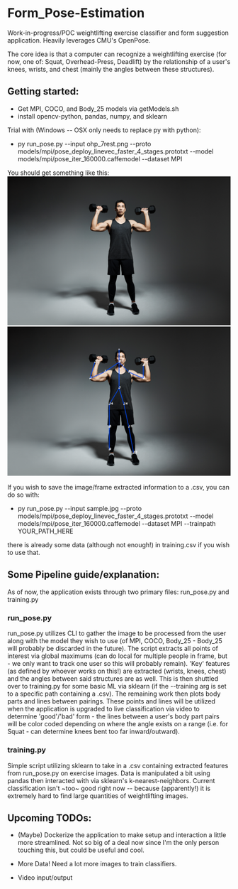 # Form_Pose-Estimation
Work-in-progress/POC weightlifting exercise classifier and form suggestion application. Heavily leverages CMU's OpenPose.

The core idea is that a computer can recognize a weightlifting exercise (for now, one of: Squat, Overhead-Press, Deadlift) by the relationship of
a user's knees, wrists, and chest (mainly the angles between these structures). 

## Getting started:
- Get MPI, COCO, and Body_25 models via getModels.sh
- install opencv-python, pandas, numpy, and sklearn

Trial with (Windows -- OSX only needs to replace py with python):
- py run_pose.py --input ohp_7rest.png --proto models/mpi/pose_deploy_linevec_faster_4_stages.prototxt  --model models/mpi/pose_iter_160000.caffemodel --dataset MPI

You should get something like this:
![](https://github.com/jklidstone/Form_Pose-Estimation/blob/main/Form_Estimation/ohp_7rest.png?raw=true)
![](https://github.com/jklidstone/Form_Pose-Estimation/blob/main/Form_Estimation/result_ohp_7rest.png?raw=true)

If you wish to save the image/frame extracted information to a .csv, you can do so with:
- py run_pose.py --input sample.jpg --proto models/mpi/pose_deploy_linevec_faster_4_stages.prototxt  --model models/mpi/pose_iter_160000.caffemodel --dataset MPI --trainpath YOUR_PATH_HERE

there is already some data (although not enough!) in training.csv if you wish to use that.

## Some Pipeline guide/explanation:

As of now, the application exists through two primary files: run_pose.py and training.py
### run_pose.py
run_pose.py utilizes CLI to gather the image to be processed from the user along with the model they wish to use (of MPI, COCO, Body_25 - Body_25 will probably be discarded in the future).
The script extracts all points of interest via global maximums (can do local for multiple people in frame, but - we only want to track one user so this will probably remain).
'Key' features (as defined by whoever works on this!) are extracted (wrists, knees, chest) and the angles between said structures are as well. This is then shuttled over
to training.py for some basic ML via sklearn (if the --training arg is set to a specific path containing a .csv). The remaining work then plots body parts and lines between pairings.
These points and lines will be utilized when the application is upgraded to live classification via video to determine 'good'/'bad' form - the lines between a user's body part pairs
will be color coded depending on where the angle exists on a range (i.e. for Squat - can determine knees bent too far inward/outward).

### training.py
Simple script utilizing sklearn to take in a .csv containing extracted features from run_pose.py on exercise images. Data is manipulated a bit using pandas then interacted
with via sklearn's k-nearest-neighbors. Current classification isn't ~too~ good right now -- because (apparently!) it is extremely hard to find large quantities of
weightlifting images.

## Upcoming TODOs:

- (Maybe) Dockerize the application to make setup and interaction a little more streamlined. Not so big of a deal now since I'm the only person touching this, but could be
useful and cool.

- More Data! Need a lot more images to train classifiers.

- Video input/output



